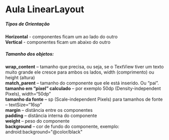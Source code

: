 # Aula LinearLayout

<h5>Tipos de Orientação</h5>
<strong>Horizontal</strong> - componentes ficam um ao lado do outro<br/>
<strong>Vertical</strong> - componentes ficam um abaixo do outro<br/>

<h5>Tamanho dos objetos:</h5>
<strong>wrap_content</strong> – tamanho que precisa, ou seja, se o TextView tiver um texto muito grande ele cresce para ambos os lados, width (comprimento) ou height (altura)<br/>
<strong>match_parent</strong> – tamanho do componente que ele está inserido. Ou “pai”.<br/>
<strong>tamanho em “pixel” calculado</strong> – por exemplo 50dp (Density-independent Pixels), width=“50dp”<br/>
<strong>tamanho da fonte</strong> – sp (Scale-independent Pixels) para tamanhos de fonte – textSize=“16sp”<br/>
<strong>margin</strong> – distância entre os componentes<br/>
<strong>padding</strong> – distância interna do componente<br/>
<strong>weight</strong> – peso do componente<br/>
<strong>background</strong> – cor de fundo do componente, exemplo: android:background="@color/black"<br/>
